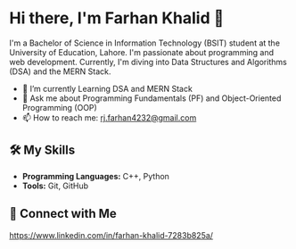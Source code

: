 # Hi there, I'm Farhan Khalid 👋

I'm a Bachelor of Science in Information Technology (BSIT) student at the University of Education, Lahore. I'm passionate about programming and web development. Currently, I'm diving into Data Structures and Algorithms (DSA) and the MERN Stack.

- 🔭 I’m currently Learning DSA and MERN Stack
- 💬 Ask me about Programming Fundamentals (PF) and Object-Oriented Programming (OOP)
- 📫 How to reach me: rj.farhan4232@gmail.com


## 🛠️ My Skills
- **Programming Languages:** C++, Python
- **Tools:** Git, GitHub

## 🔗 Connect with Me
https://www.linkedin.com/in/farhan-khalid-7283b825a/
